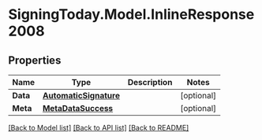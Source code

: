
# SigningToday.Model.InlineResponse2008

## Properties

Name | Type | Description | Notes
------------ | ------------- | ------------- | -------------
**Data** | [**AutomaticSignature**](AutomaticSignature.md) |  | [optional] 
**Meta** | [**MetaDataSuccess**](MetaDataSuccess.md) |  | [optional] 

[[Back to Model list]](../README.md#documentation-for-models)
[[Back to API list]](../README.md#documentation-for-api-endpoints)
[[Back to README]](../README.md)

